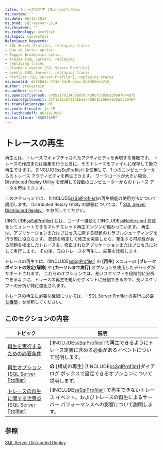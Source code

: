```yaml
---
title: トレースの再生 |Microsoft Docs
ms.custom: ''
ms.date: 06/13/2017
ms.prod: sql-server-2014
ms.reviewer: ''
ms.technology: profiler
ms.topic: conceptual
helpviewer_keywords:
- SQL Server Profiler, replaying traces
- Run to Cursor option
- Toggle Breakpoint option
- traces [SQL Server], replaying
- replaying traces
- playback engine [SQL Server Profiler]
- events [SQL Server], replaying traces
- Profiler [SQL Server Profiler], replaying traces
ms.assetid: da958d3c-7f3e-44c9-aecc-8a9493bea7c0
author: stevestein
ms.author: sstein
ms.openlocfilehash: c485317d1343958f9c430b73d858130097d44d75
ms.sourcegitcommit: 57f1d15c67113bbadd40861b886d6929aacd3467
ms.translationtype: MT
ms.contentlocale: ja-JP
ms.lasthandoff: 06/18/2020
ms.locfileid: "85007309"
---
```

# <a name="replay-traces"></a>トレースの再生
  再生とは、トレースでキャプチャされたアクティビティを再現する機能です。 トレースの作成または編集を行うときに、そのトレースをファイルに保存して後で再生できます。 [!INCLUDE[ssSqlProfiler](../../includes/sssqlprofiler-md.md)] を使用して、1 つのコンピューターからのトレース アクティビティを再生できます。 ワークロードが大きい場合、Distributed Replay Utility を使用して複数のコンピューターからのトレース データを再生できます。  
  
 このセクションでは、 [!INCLUDE[ssSqlProfiler](../../includes/sssqlprofiler-md.md)]の再生機能の使用方法について説明します。 Distributed Replay Utility の詳細については、「 [SQL Server Distributed Replay](../distributed-replay/sql-server-distributed-replay.md)」を参照してください。  
  
 [!INCLUDE[ssSqlProfiler](../../includes/sssqlprofiler-md.md)] には、ユーザー接続と [!INCLUDE[ssNoVersion](../../includes/ssnoversion-md.md)] 認証をシミュレートできるマルチスレッド再生エンジンが備わっています。 再生は、アプリケーションまたはプロセスに関する問題のトラブルシューティングを行う際に役立ちます。 問題を特定して修正を実装したら、発生する可能性がある問題を検出したトレースを、修正されたアプリケーションまたはプロセスに対して実行します。 その後、元のトレースを再生し、結果を比較します。  
  
 トレースの再生では、[!INCLUDE[ssSqlProfiler](../../includes/sssqlprofiler-md.md)] の **[再生]** メニューの **[ブレークポイントの設定/解除]** や **[カーソルまで実行]** オプションを使用したデバッグがサポートされます。 これらのオプションでは、長いスクリプトを段階的に分析できるように、トレースの再生を短いセグメントに分割できるので、長いスクリプトの分析が特に強化されます。  
  
 トレースの再生に必要な権限については、「 [SQL Server Profiler の実行に必要な権限](permissions-required-to-run-sql-server-profiler.md)」を参照してください。  
  
## <a name="in-this-section"></a>このセクションの内容  
  
|トピック|説明|  
|-----------|-----------------|  
|[再生を実行するための必要条件](replay-requirements.md)|[!INCLUDE[ssSqlProfiler](../../includes/sssqlprofiler-md.md)]で再生できるようにトレース定義に含める必要があるイベントについて説明します。|  
|[再生オプション &#40;SQL Server Profiler&#41;](replay-options-sql-server-profiler.md)|**の** [構成の再生] [!INCLUDE[ssSqlProfiler](../../includes/sssqlprofiler-md.md)]ダイアログ ボックスで設定できるオプションについて説明します。|  
|[トレースの再生に関する注意点 &#40;SQL Server Profiler&#41;](considerations-for-replaying-traces-sql-server-profiler.md)|[!INCLUDE[ssSqlProfiler](../../includes/sssqlprofiler-md.md)] で再生できないトレース イベント、およびトレースの再生によるサーバー パフォーマンスへの影響について説明します。|  
  
## <a name="see-also"></a>参照  
 [SQL Server Distributed Replay](../distributed-replay/sql-server-distributed-replay.md)  
  
  
